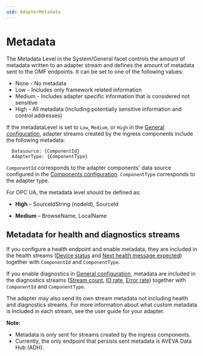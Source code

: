 ```yaml
---
uid: AdapterMetadata
---
```


# Metadata

The Metadata Level in the System/General facet controls the amount of metadata written to an adapter stream and defines the amount of metadata sent to the OMF endpoints. It can be set to one of the following values:

* None - No metadata
* Low - Includes only framework related information
* Medium - Includes adapter specific information that is considered not sensitive
* High - All metadata (including potentially sensitive information and control addresses)

If the metadataLevel is set to `Low`, `Medium`, or `High` in the [General configuration](xref:GeneralConfiguration), adapter streams created by the ingress components include the following metadata:

```code
  Datasource: {ComponentId}
  AdapterType: {ComponentType}
```

`ComponentId` corresponds to the adapter components' data source configured in the [Components configuration](xref:SystemComponentsConfiguration). `ComponentType` corresponds to the adapter type.

For OPC UA, the metadata level should be defined as:

* **High** – SourceIdString (nodeId), SourceId

* **Medium** – BrowseName, LocalName 

## Metadata for health and diagnostics streams

If you configure a health endpoint and enable metadata, they are included in the health streams ([Device status](xref:DeviceStatus) and [Next health message expected](xref:NextHealthMessageExpected)) together with `ComponentId` and `ComponentType`.

If you enable diagnostics in [General configuration](xref:GeneralConfiguration), metadata are included in the diagnostics streams ([Stream count](xref:StreamCount), [IO rate](xref:IORate), [Error rate](xref:ErrorRate)) together with `ComponentId` and `ComponentType`.

The adapter may also send its own stream metadata not including health and diagnostics streams. For more information about what custom metadata is included in each stream, see the user guide for your adapter.

**Note:**

- Metadata is only sent for streams created by the ingress components.
- Currently, the only endpoint that persists sent metadata is AVEVA Data Hub (ADH).
